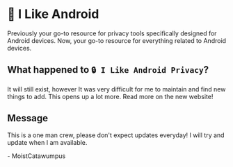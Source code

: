 # 📱 I Like Android

Previously your go-to resource for privacy tools specifically designed for Android devices. Now, your go-to resource for everything related to Android devices.

## What happened to `🔒 I Like Android Privacy`?

It will still exist, however It was very difficult for me to maintain and find new things to add. This opens up a lot more. Read more on the new website!

## Message

This is a one man crew, please don't expect updates everyday! I will try and update when I am available.

\- MoistCatawumpus
